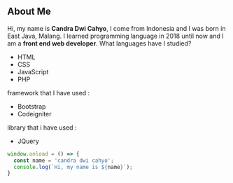 ## About Me

Hi, my name is **Candra Dwi Cahyo**, I come from Indonesia and I was born in East Java, Malang.  I learned programming language in 2018 until now and I am a **front end web developer**.  What languages ​​have I studied?
* HTML
* CSS 
* JavaScript
* PHP

framework that I have used :
* Bootstrap
* Codeigniter

library that i have used :
* JQuery

```javascript
window.onload = () => {
  const name = 'candra dwi cahyo';
  console.log(`Hi, my name is ${name}`);
}
```

